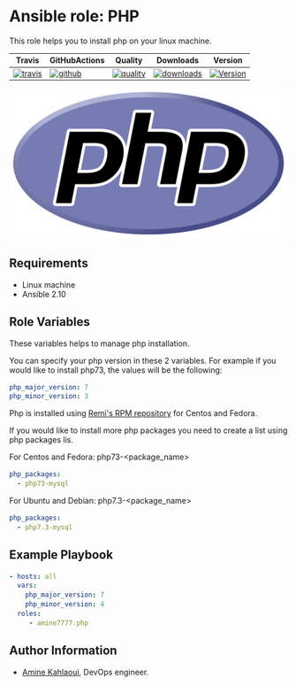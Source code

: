 Ansible role: PHP
=========

This role helps you to install php on your linux machine.


|Travis|GitHubActions|Quality|Downloads|Version|
|------|-------------|-------|---------|-------|
|[![travis](https://travis-ci.com/amine7777/ansible-role-php.svg?branch=master)](https://travis-ci.com/amine7777/ansible-role-php)|[![github](https://github.com/amine7777/ansible-role-php/workflows/CI/badge.svg)](https://github.com/amine7777/ansible-role-php/actions)|[![quality](https://img.shields.io/ansible/quality/50498)](https://galaxy.ansible.com/amine7777/php)|[![downloads](https://img.shields.io/ansible/role/d/50498)](https://galaxy.ansible.com/amine7777/php)|[![Version](https://img.shields.io/github/release/amine7777/ansible-role-php.svg)](https://github.com/amine7777/ansible-role-php/releases/)|

![](php.png)

Requirements
------------
- Linux machine
- Ansible 2.10

Role Variables
--------------
These variables helps to manage php installation.

You can specify your php version in these 2 variables. For example if you would like to install php73, the values will be the following:
```yaml
php_major_version: 7
php_minor_version: 3
```
Php is installed using [Remi's RPM repository](https://blog.remirepo.net/) for Centos and Fedora. 

If you would like to install more php packages you need to create a list using php packages lis.

For Centos and Fedora: php73-<package_name>
```yaml
php_packages:
  - php73-mysql
```

For Ubuntu and Debian: php7.3-<package_name>
```yaml
php_packages:
  - php7.3-mysql
```

Example Playbook
----------------

```yaml
- hosts: all
  vars:
    php_major_version: 7
    php_minor_version: 4
  roles:
     - amine7777.php
```


Author Information
------------------

- [Amine Kahlaoui](https://github.com/amine7777), DevOps engineer.
